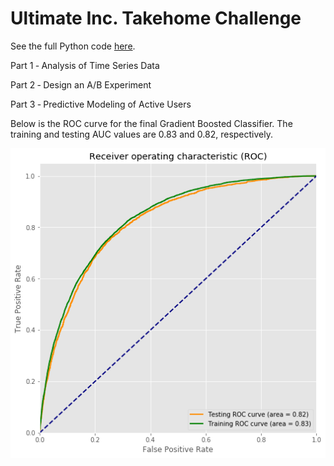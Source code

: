 # Ultimate Inc. Takehome Challenge 

See the full Python code [here](https://github.com/Aejohnso/Springboard/blob/master/Ultimate_Takehome_Challenge/Ultimate_code.ipynb).

Part 1 ‐ Analysis of Time Series Data

Part 2 ‐ Design an A/B Experiment

Part 3 ‐ Predictive Modeling of Active Users

Below is the ROC curve for the final Gradient Boosted Classifier. The training and testing AUC values are 0.83 and 0.82, respectively.

![png](ROC_curve.png)
